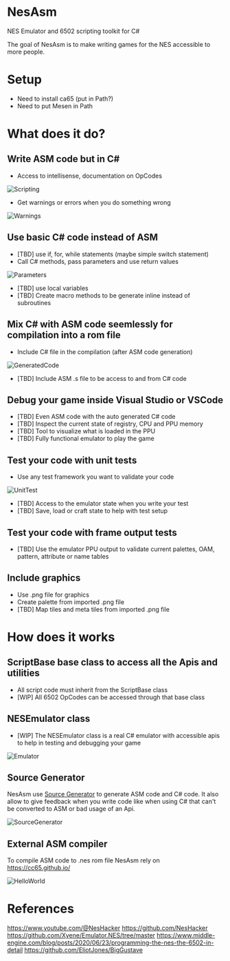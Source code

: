 # NesAsm

NES Emulator and 6502 scripting toolkit for C#

The goal of NesAsm is to make writing games for the NES accessible to more people.

# Setup 

- Need to install ca65 (put in Path?)
- Need to put Mesen in Path

# What does it do?

## Write ASM code but in C#
- Access to intellisense, documentation on OpCodes

![Scripting](doc/ScriptBase.png)

- Get warnings or errors when you do something wrong

![Warnings](doc/AnalyzerWarning.png)

## Use basic C# code instead of ASM
- [TBD] use if, for, while statements (maybe simple switch statement)
- Call C# methods, pass parameters and use return values

![Parameters](doc/Parameters.png)

- [TBD] use local variables
- [TBD] Create macro methods to be generate inline instead of subroutines

## Mix C# with ASM code seemlessly for compilation into a rom file
- Include C# file in the compilation (after ASM code generation)

![GeneratedCode](doc/GenCode.png)

- [TBD] Include ASM .s file to be access to and from C# code 

## Debug your game inside Visual Studio or VSCode
- [TBD] Even ASM code with the auto generated C# code 
- [TBD] Inspect the current state of registry, CPU and PPU memory
- [TBD] Tool to visualize what is loaded in the PPU
- [TBD] Fully functional emulator to play the game

## Test your code with unit tests
- Use any test framework you want to validate your code

![UnitTest](doc/UnitTest.png)

- [TBD] Access to the emulator state when you write your test
- [TBD] Save, load or craft state to help with test setup

## Test your code with frame output tests
- [TBD] Use the emulator PPU output to validate current palettes, OAM, pattern, attribute or name tables

## Include graphics
- Use .png file for graphics
- Create palette from imported .png file
- [TBD] Map tiles and meta tiles from imported .png file

# How does it works

## ScriptBase base class to access all the Apis and utilities
- All script code must inherit from the ScriptBase class
- [WIP] All 6502 OpCodes can be accessed through that base class

## NESEmulator class
- [WIP] The NESEmulator class is a real C# emulator with accessible apis to help in testing and debugging your game

![Emulator](doc/NESEmulator.png)

## Source Generator
NesAsm use [Source Generator](https://learn.microsoft.com/en-us/dotnet/csharp/roslyn-sdk/source-generators-overview) to generate ASM code and C# code. It also allow to give feedback when you write code like when using C# that can't be converted to ASM or bad usage of an Api.

![SourceGenerator](doc/SourceGenerator2.png)

## External ASM compiler
To compile ASM code to .nes rom file NesAsm rely on https://cc65.github.io/

![HelloWorld](doc/HiloWorld.png)

# References

https://www.youtube.com/@NesHacker
https://github.com/NesHacker
https://github.com/Xyene/Emulator.NES/tree/master
https://www.middle-engine.com/blog/posts/2020/06/23/programming-the-nes-the-6502-in-detail
https://github.com/EliotJones/BigGustave